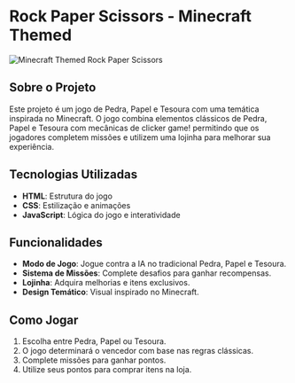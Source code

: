 # Rock Paper Scissors - Minecraft Themed

![Minecraft Themed Rock Paper Scissors](![Capturar](https://github.com/user-attachments/assets/d67a2990-319d-43f1-b126-beea4495610f))

## Sobre o Projeto

Este projeto é um jogo de Pedra, Papel e Tesoura com uma temática inspirada no Minecraft. O jogo combina elementos clássicos de Pedra, Papel e Tesoura com mecânicas de clicker game! permitindo que os jogadores completem missões e utilizem uma lojinha para melhorar sua experiência.

## Tecnologias Utilizadas

- **HTML**: Estrutura do jogo
- **CSS**: Estilização e animações
- **JavaScript**: Lógica do jogo e interatividade

## Funcionalidades

- **Modo de Jogo**: Jogue contra a IA no tradicional Pedra, Papel e Tesoura.
- **Sistema de Missões**: Complete desafios para ganhar recompensas.
- **Lojinha**: Adquira melhorias e itens exclusivos.
- **Design Temático**: Visual inspirado no Minecraft.

## Como Jogar

1. Escolha entre Pedra, Papel ou Tesoura.
2. O jogo determinará o vencedor com base nas regras clássicas.
3. Complete missões para ganhar pontos.
4. Utilize seus pontos para comprar itens na loja.

